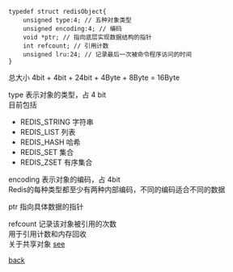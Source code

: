 ```
typedef struct redisObject{
    unsigned type:4; // 五种对象类型  
    unsigned encoding:4; // 编码
    void *ptr; // 指向底层实现数据结构的指针  
    int refcount; // 引用计数
    unsigned lru:24; // 记录最后一次被命令程序访问的时间
}
```

总大小 4bit + 4bit + 24bit + 4Byte + 8Byte = 16Byte  

type 表示对象的类型，占 4 bit  
目前包括 
- REDIS_STRING 字符串  
- REDIS_LIST 列表
- REDIS_HASH 哈希  
- REDIS_SET 集合
- REDIS_ZSET 有序集合  

encoding 表示对象的编码，占 4bit  
Redis的每种类型都至少有两种内部编码，不同的编码适合不同的数据  

ptr 指向具体数据的指针  

refcount 记录该对象被引用的次数  
用于引用计数和内存回收  
关于共享对象 [see](7.md)  

[back](../11.md)  